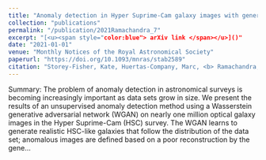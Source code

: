 ```yaml
---
title: "Anomaly detection in Hyper Suprime-Cam galaxy images with generative adversarial networks"
collection: "publications"
permalink: "/publication/2021Ramachandra_7"
excerpt: "[<u><span style="color:blue"> arXiv link </span></u>]()"
date: "2021-01-01"
venue: "Monthly Notices of the Royal Astronomical Society"
paperurl: "https://doi.org/10.1093/mnras/stab2589"
citation: "Storey-Fisher, Kate, Huertas-Company, Marc, <b> Ramachandra, Nesar </b>, Lanusse, Francois, Leauthaud, Alexie, Luo, Yifei, Huang, Song, Prochaska, J. Xavier; Anomaly detection in Hyper Suprime-Cam galaxy images with generative adversarial networks, Monthly Notices of the Royal Astronomical Society, Volume 508, Issue 2, 2021"
---
```



Summary: The problem of anomaly detection in astronomical surveys is becoming increasingly important as data sets grow in size. We present the results of an unsupervised anomaly detection method using a Wasserstein generative adversarial network (WGAN) on nearly one million optical galaxy images in the Hyper Suprime-Cam (HSC) survey. The WGAN learns to generate realistic HSC-like galaxies that follow the distribution of the data set; anomalous images are defined based on a poor reconstruction by the gene...